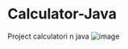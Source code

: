 # Calculator-Java
Project calculatori n java
![image](https://user-images.githubusercontent.com/105025248/168428594-81c7617a-0c9b-4d68-8a01-2bbd6fbc048e.png)
